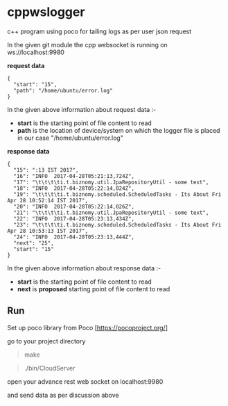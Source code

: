 # cppwslogger
c++ program using poco for tailing logs as per user json request

In the given git module the cpp websocket is running on ws://localhost:9980


**request data**

```
{
  "start": "15",
  "path": "/home/ubuntu/error.log"
}
```
In the given above information about request data :- 

* **start** is the starting point of file content to read 
* **path** is the location of device/system on which the logger file is placed in our case "/home/ubuntu/error.log"


**response data**
```
{
  "15": ":13 IST 2017",
  "16": "INFO  2017-04-28T05:21:13,724Z",
  "17": "\t\t\t\ti.t.biznomy.util.JpaRepositoryUtil - some text",
  "18": "INFO  2017-04-28T05:22:14,024Z",
  "19": "\t\t\t\ti.t.biznomy.scheduled.ScheduledTasks - Its About Fri Apr 28 10:52:14 IST 2017",
  "20": "INFO  2017-04-28T05:22:14,026Z",
  "21": "\t\t\t\ti.t.biznomy.util.JpaRepositoryUtil - some text",
  "22": "INFO  2017-04-28T05:23:13,434Z",
  "23": "\t\t\t\ti.t.biznomy.scheduled.ScheduledTasks - Its About Fri Apr 28 10:53:13 IST 2017",
  "24": "INFO  2017-04-28T05:23:13,444Z",
  "next": "25",
  "start": "15"
}

```

In the given above information about response data :- 

* **start** is the starting point of file content to read 
* **next** is **proposed** starting point of file content to read  


## Run

Set up poco library from  Poco [https://pocoproject.org/]

go to your project directory

> make

> ./bin/CloudServer

open your advance rest web socket on localhost:9980

and send data as per discussion above





